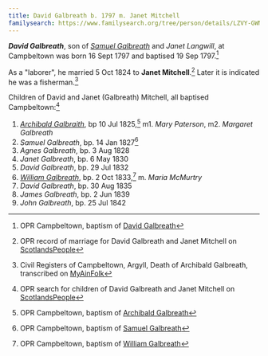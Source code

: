 ```yaml
---
title: David Galbreath b. 1797 m. Janet Mitchell
familysearch: https://www.familysearch.org/tree/person/details/LZVY-GWN
---
```

***David Galbreath***, son of *[Samuel Galbreath](galbreath-samuel-1765.md)* and *Janet Langwill*, at Campbeltown was born 16 Sept 1797 and baptised 19 Sep 1797.[^birth]

As a "laborer", he married 5 Oct 1824 to **Janet Mitchell**.[^marriage]  Later it is indicated he was a fisherman.[^archibald-death]

Children of David and Janet (Galbreath) Mitchell, all baptised Campbeltown:[^children]

1. *[Archibald Galbraith](galbraith-archibald-1825.md)*, bp 10 Jul 1825,[^birth-archibald] m1. *Mary Paterson*, m2. *Margaret Galbreath*
2. *Samuel Galbreath*, bp. 14 Jan 1827[^birth-samuel]
3. *Agnes Galbreath*, bp. 3 Aug 1828
4. *Janet Galbreath*, bp. 6 May 1830
5. *David Galbreath*, bp. 29 Jul 1832
6. *[William Galbreath](galbreath-william-1833.md)*, bp. 2 Oct 1833,[^birth-william] m. *Maria McMurtry*
7. *David Galbreath*, bp. 30 Aug 1835
8. *James Galbreath*, bp. 2 Jun 1839
9. *John Galbreath*, bp. 25 Jul 1842

[^birth]: OPR Campbeltown, baptism of [David Galbreath](/sources/opr-campbeltown-births.md#1797-09-09-david-galbreath)

[^marriage]: OPR record of marriage for David Galbreath and Janet Mitchell on [ScotlandsPeople](https://www.scotlandspeople.gov.uk/view-image/nrs_opr_records/9530948?image=263)

[^children]: OPR search for children of David Galbreath and Janet Mitchell on [ScotlandsPeople](https://www.scotlandspeople.gov.uk/record-results?search_type=people&event=%28B%20OR%20C%20OR%20S%29&record_type%5B0%5D=opr_births&church_type=Old%20Parish%20Registers&dl_cat=church&dl_rec=church-births-baptisms&surname=Galbreath&surname_so=exact&forename_so=fuzzy&from_year=1825&to_year=1844&parent_names=galbreath&parent_names_so=exact&parent_name_two=mitchell&parent_name_two_so=exact&county=ARGYLL&record=Church%20of%20Scotland%20%28old%20parish%20registers%29%20Roman%20Catholic%20Church%20Other%20churches&rd_real_name%5B0%5D=CAMPBELTOWN%20%28LANDWARD%29%20OR%20CAMPBELTOWN%20%28BURGH%29%20OR%20CAMPBELTOWN&rd_display_name%5B0%5D=CAMPBELTOWN%20%28LANDWARD%29%7CCAMPBELTOWN%20%28BURGH%29%7CCAMPBELTOWN_CAMPBELTOWN&rd_label%5B0%5D=CAMPBELTOWN&rd_name%5B0%5D=CAMPBELTOWN%20%2ALANDWARD%2A%20OR%20CAMPBELTOWN%20%2ABURGH%2A%20OR%20CAMPBELTOWN&sort=asc&order=Date&field=year)

[^birth-archibald]: OPR Campbeltown, baptism of [Archibald Galbreath](/sources/opr-campbeltown-births.md#1825-07-10-archibald-galbreath)

[^birth-samuel]: OPR Campbeltown, baptism of [Samuel Galbreath](/sources/opr-campbeltown-births.md#1827-01-14-samuel-galbreath)

[^archibald-death]: Civil Registers of Campbeltown, Argyll, Death of Archibald Galbreath, transcribed on [MyAinFolk](https://www.myainfolk.ca/records/6834)

[^birth-william]: OPR Campbeltown, baptism of [William Galbreath](/sources/opr-campbeltown-births.md#1833-10-02-william-galbreath)


